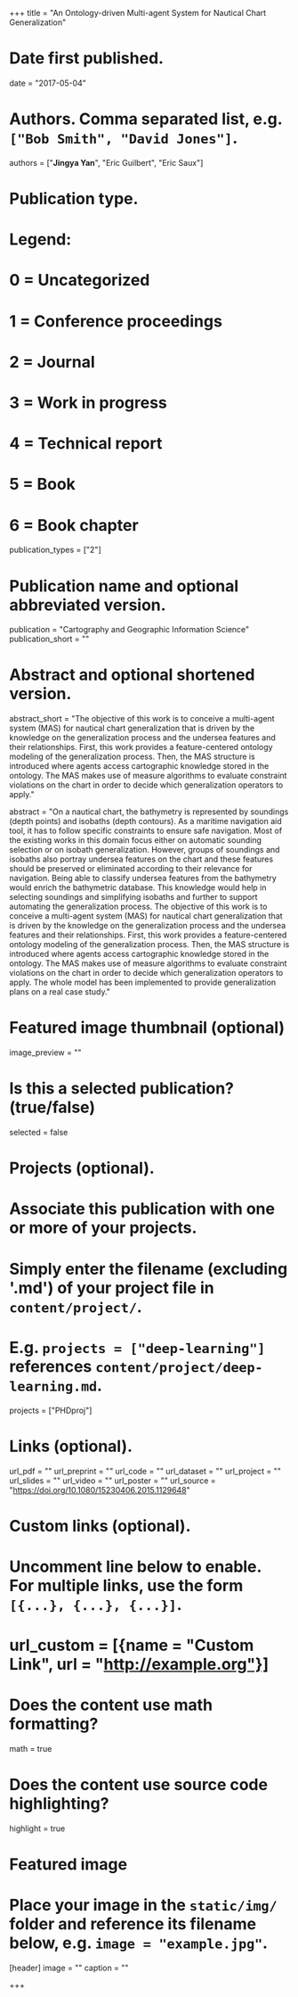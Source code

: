 
+++
title = "An Ontology-driven Multi-agent System for Nautical Chart Generalization"

# Date first published.
date = "2017-05-04"

# Authors. Comma separated list, e.g. `["Bob Smith", "David Jones"]`.
authors = ["**Jingya Yan**", "Eric Guilbert", "Eric Saux"]

# Publication type.
# Legend:
# 0 = Uncategorized
# 1 = Conference proceedings
# 2 = Journal
# 3 = Work in progress
# 4 = Technical report
# 5 = Book
# 6 = Book chapter
publication_types = ["2"]

# Publication name and optional abbreviated version.
publication = "Cartography and Geographic Information Science"
publication_short = ""

# Abstract and optional shortened version.
abstract_short = "The objective of this work is to conceive a multi-agent system (MAS) for nautical chart generalization that is driven by the knowledge on the generalization process and the undersea features and their relationships. First, this work provides a feature-centered ontology modeling of the generalization process. Then, the MAS structure is introduced where agents access cartographic knowledge stored in the ontology. The MAS makes use of measure algorithms to evaluate constraint violations on the chart in order to decide which generalization operators to apply."

abstract = "On a nautical chart, the bathymetry is represented by soundings (depth points) and isobaths (depth contours). As a maritime navigation aid tool, it has to follow specific constraints to ensure safe navigation. Most of the existing works in this domain focus either on automatic sounding selection or on isobath generalization. However, groups of soundings and isobaths also portray undersea features on the chart and these features should be preserved or eliminated according to their relevance for navigation. Being able to classify undersea features from the bathymetry would enrich the bathymetric database. This knowledge would help in selecting soundings and simplifying isobaths and further to support automating the generalization process. The objective of this work is to conceive a multi-agent system (MAS) for nautical chart generalization that is driven by the knowledge on the generalization process and the undersea features and their relationships. First, this work provides a feature-centered ontology modeling of the generalization process. Then, the MAS structure is introduced where agents access cartographic knowledge stored in the ontology. The MAS makes use of measure algorithms to evaluate constraint violations on the chart in order to decide which generalization operators to apply. The whole model has been implemented to provide generalization plans on a real case study."


# Featured image thumbnail (optional)
image_preview = ""

# Is this a selected publication? (true/false)
selected = false

# Projects (optional).
#   Associate this publication with one or more of your projects.
#   Simply enter the filename (excluding '.md') of your project file in `content/project/`.
#   E.g. `projects = ["deep-learning"]` references `content/project/deep-learning.md`.
projects = ["PHDproj"]

# Links (optional).
url_pdf = ""
url_preprint = ""
url_code = ""
url_dataset = ""
url_project = ""
url_slides = ""
url_video = ""
url_poster = ""
url_source = "https://doi.org/10.1080/15230406.2015.1129648"

# Custom links (optional).
#   Uncomment line below to enable. For multiple links, use the form `[{...}, {...}, {...}]`.
# url_custom = [{name = "Custom Link", url = "http://example.org"}]

# Does the content use math formatting?
math = true

# Does the content use source code highlighting?
highlight = true

# Featured image
# Place your image in the `static/img/` folder and reference its filename below, e.g. `image = "example.jpg"`.
[header]
image = ""
caption = ""

+++
